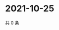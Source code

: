 # 2021-10-25

共 0 条

<!-- BEGIN WEIBO -->
<!-- 最后更新时间 Mon Oct 25 2021 19:00:53 GMT+0800 (China Standard Time) -->

<!-- END WEIBO -->
